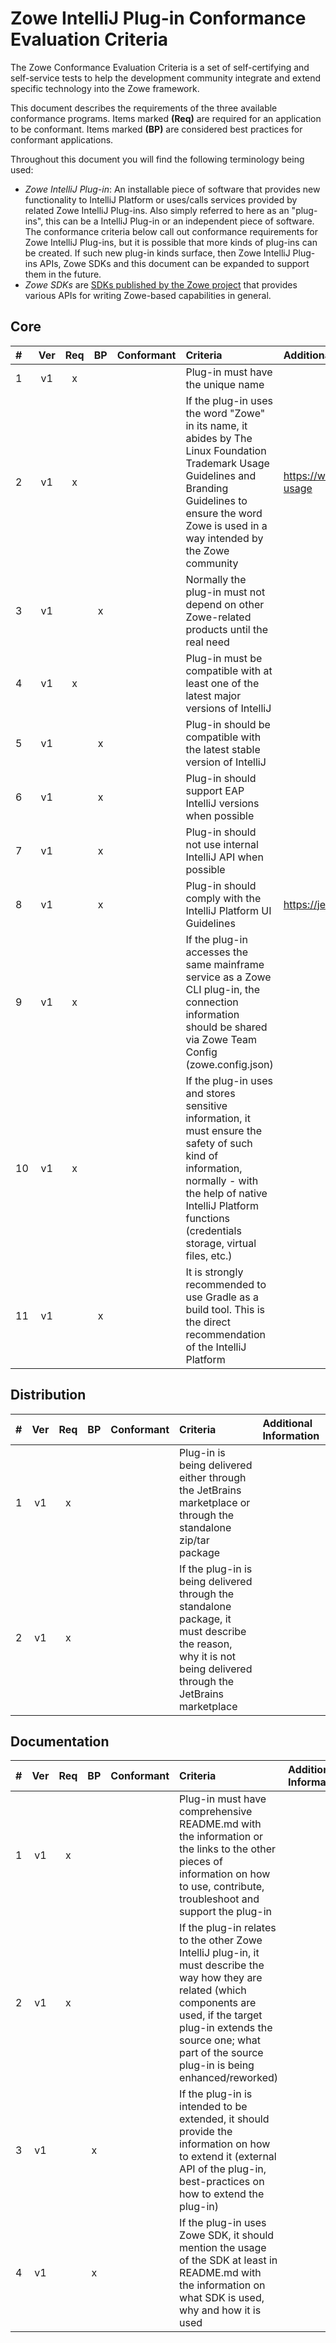 # Zowe IntelliJ Plug-in Conformance Evaluation Criteria

The Zowe Conformance Evaluation Criteria is a set of self-certifying and self-service tests to help the development
community integrate and extend specific technology into the Zowe framework.

This document describes the requirements of the three available conformance programs. Items marked **(Req)** are
required for an application to be conformant. Items marked **(BP)** are considered best practices for
conformant applications.

Throughout this document you will find the following terminology being used:

- _Zowe IntelliJ Plug-in_: An installable piece of software that provides new functionality to IntelliJ Platform or
  uses/calls services provided by related Zowe IntelliJ Plug-ins. Also simply referred to here as an "plug-ins", this
  can be a IntelliJ Plug-in or an independent piece of software. The conformance criteria below call out conformance
  requirements for Zowe IntelliJ Plug-ins, but it is possible that more kinds of plug-ins can be created. If such new
  plug-in kinds surface, then Zowe IntelliJ Plug-ins APIs, Zowe SDKs and this document can be expanded to support them
  in the future.
- _Zowe SDKs_ are [SDKs published by the Zowe project](https://docs.zowe.org/stable/user-guide/sdks-using) that provides
  various APIs for writing Zowe-based capabilities in general.

## Core

| #   | Ver | Req | BP  | Conformant | Criteria                                                                                                                                                                                                               | Additional Information                                |
|:----|:---:|:---:|:---:|:-----------|:-----------------------------------------------------------------------------------------------------------------------------------------------------------------------------------------------------------------------|:------------------------------------------------------|
| 1   | v1  |  x  |     |            | Plug-in must have the unique name                                                                                                                                                                                      |                                                       |
| 2   | v1  |  x  |     |            | If the plug-in uses the word "Zowe" in its name, it abides by The Linux Foundation Trademark Usage Guidelines and Branding Guidelines to ensure the word Zowe is used in a way intended by the Zowe community          | https://www.linuxfoundation.org/legal/trademark-usage |
| 3   | v1  |     |  x  |            | Normally the plug-in must not depend on other Zowe-related products until the real need                                                                                                                                |                                                       |
| 4   | v1  |  x  |     |            | Plug-in must be compatible with at least one of the latest major versions of IntelliJ                                                                                                                                  |                                                       |
| 5   | v1  |     |  x  |            | Plug-in should be compatible with the latest stable version of IntelliJ                                                                                                                                                |                                                       |
| 6   | v1  |     |  x  |            | Plug-in should support EAP IntelliJ versions when possible                                                                                                                                                             |                                                       |
| 7   | v1  |     |  x  |            | Plug-in should not use internal IntelliJ API when possible                                                                                                                                                             |                                                       |
| 8   | v1  |     |  x  |            | Plug-in should comply with the IntelliJ Platform UI Guidelines                                                                                                                                                         | https://jetbrains.github.io/ui/                       |
| 9   | v1  |  x  |     |            | If the plug-in accesses the same mainframe service as a Zowe CLI plug-in, the connection information should be shared via Zowe Team Config (zowe.config.json)                                                          |                                                       |
| 10  | v1  |  x  |     |            | If the plug-in uses and stores sensitive information, it must ensure the safety of such kind of information, normally - with the help of native IntelliJ Platform functions (credentials storage, virtual files, etc.) |                                                       |
| 11  | v1  |     |  x  |            | It is strongly recommended to use Gradle as a build tool. This is the direct recommendation of the IntelliJ Platform                                                                                                   |                                                       |

## Distribution

| #   | Ver | Req | BP  | Conformant | Criteria                                                                                                                                                        | Additional Information |
|:----|:---:|:---:|:---:|:-----------|:----------------------------------------------------------------------------------------------------------------------------------------------------------------|:-----------------------|
| 1   | v1  |  x  |     |            | Plug-in is being delivered either through the JetBrains marketplace or through the standalone zip/tar package                                                   |                        |
| 2   | v1  |  x  |     |            | If the plug-in is being delivered through the standalone package, it must describe the reason, why it is not being delivered through the JetBrains marketplace  |                        |

## Documentation

| #   | Ver | Req | BP  | Conformant | Criteria                                                                                                                                                                                                                                       | Additional Information |
|:----|:---:|:---:|:---:|:-----------|:-----------------------------------------------------------------------------------------------------------------------------------------------------------------------------------------------------------------------------------------------|:-----------------------|
| 1   | v1  |  x  |     |            | Plug-in must have comprehensive README.md with the information or the links to the other pieces of information on how to use, contribute, troubleshoot and support the plug-in                                                                 |                        |
| 2   | v1  |  x  |     |            | If the plug-in relates to the other Zowe IntelliJ plug-in, it must describe the way how they are related (which components are used, if the target plug-in extends the source one; what part of the source plug-in is being enhanced/reworked) |                        |
| 3   | v1  |     |  x  |            | If the plug-in is intended to be extended, it should provide the information on how to extend it (external API of the plug-in, best-practices on how to extend the plug-in)                                                                    |                        |
| 4   | v1  |     |  x  |            | If the plug-in uses Zowe SDK, it should mention the usage of the SDK at least in README.md with the information on what SDK is used, why and how it is used                                                                                    |                        |
